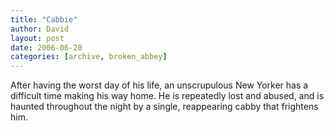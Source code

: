 ```yaml
---
title: "Cabbie"
author: David
layout: post
date: 2006-06-20
categories: [archive, broken_abbey]
---
```


After having the worst day of his life, an unscrupulous New Yorker has a
difficult time making his way home. He is repeatedly lost and abused, and is
haunted throughout the night by a single, reappearing cabby that frightens him.
